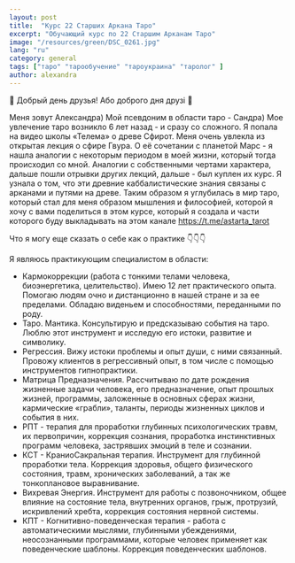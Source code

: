 ```yaml
---
layout: post
title:  "Курс 22 Старших Аркана Таро"
excerpt: "Обучающий курс по 22 Старшим Арканам Таро"
image: "/resources/green/DSC_0261.jpg"
lang: "ru"
category: general
tags: ["таро" "тарообучение" "тароукраина" "таролог" ]
author: alexandra
---
```

🔆 Добрый день друзья! Або доброго дня друзі 🌹

 Меня зовут Александра) Мой псевдоним в области таро - Сандра) 
Мое увлечение таро возникло 6 лет назад - и сразу со сложного. Я попала на видео школы «Телема» о древе Сфирот. Меня очень увлекла из открытая лекция о сфире Гвура. О её сочетании с планетой Марс - я нашла аналогии с некоторым периодом в моей жизни, который тогда происходил со мной. Аналогии с собственными чертами характера, дальше пошли отрывки других лекций, дальше - был куплен их курс. 
Я узнала о том, что эти древние каббалистические знания связаны с арканами и путями на древе. Таким образом я углубилась в мир таро, который стал для меня образом мышления и философией, которой я хочу с вами поделиться в этом курсе, который я создала и части которого буду выкладывать на этом канале  https://t.me/astarta_tarot

Что я могу еще сказать о себе как о практике 👇👇👇

Я являюсь практикующим специалистом  в области:
- Кармокоррекции (работа с тонкими телами человека, биоэнергетика, целительство). Имею 12 лет практического опыта. Помогаю людям очно и дистанционно в нашей стране и за ее пределами. Обладаю виденьем и способностями, переданными по роду. 
- Таро. Мантика. Консультирую и предсказываю события на таро. Люблю этот инструмент и исследую его истоки, развитие и символику. 
- Регрессия. Вижу истоки проблемы и опыт души, с ними связанный. Провожу клиентов в регрессивный опыт, в том числе с помощью инструментов гипнопрактики. 
- Матрица Предназначения. Рассчитываю по дате рождения жизненные задачи человека, его предназначение, опыт прошлых жизней, программы, заложенные в основных сферах жизни, кармические «грабли», таланты, периоды жизненных циклов и события в них. 
- РПТ - терапия для проработки глубинных психологических травм, их первопричин, коррекция сознания, проработка инстинктивных программ человека, застрявших эмоций в теле и сознании. 
- КСТ - КраниоСакральная терапия. Инструмент для глубинной проработки тела. Коррекция здоровья, общего физического состояния, травм, хронических заболеваний, а так же тонкоплановое выравнивание. 
- Вихревая Энергия. Инструмент для работы с позвоночником, общее влияние на состояние тела, внутренних органов, грыж, протрузий, искривлений хребта, коррекция состояния нервной системы. 
- КПТ - Когнитивно-поведенческая терапия - работа с автоматическими мыслями, глубинными убеждениями, неосознанными программами, которые человек применяет как поведенческие шаблоны. Коррекция поведенческих шаблонов.